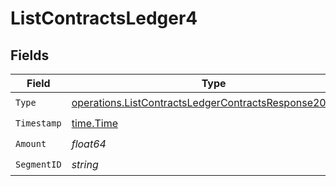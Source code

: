# ListContractsLedger4


## Fields

| Field                                                                                                                            | Type                                                                                                                             | Required                                                                                                                         | Description                                                                                                                      |
| -------------------------------------------------------------------------------------------------------------------------------- | -------------------------------------------------------------------------------------------------------------------------------- | -------------------------------------------------------------------------------------------------------------------------------- | -------------------------------------------------------------------------------------------------------------------------------- |
| `Type`                                                                                                                           | [operations.ListContractsLedgerContractsResponse200Type](../../models/operations/listcontractsledgercontractsresponse200type.md) | :heavy_check_mark:                                                                                                               | N/A                                                                                                                              |
| `Timestamp`                                                                                                                      | [time.Time](https://pkg.go.dev/time#Time)                                                                                        | :heavy_check_mark:                                                                                                               | N/A                                                                                                                              |
| `Amount`                                                                                                                         | *float64*                                                                                                                        | :heavy_check_mark:                                                                                                               | N/A                                                                                                                              |
| `SegmentID`                                                                                                                      | *string*                                                                                                                         | :heavy_check_mark:                                                                                                               | N/A                                                                                                                              |